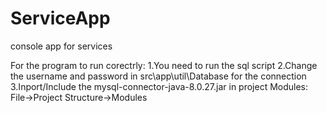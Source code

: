 # ServiceApp
 console app for services 


For the program to run corectrly:
1.You need to run the sql script
2.Change the username and password in src\app\util\Database for the connection
3.Inport/Include the mysql-connector-java-8.0.27.jar in project Modules: File->Project Structure->Modules